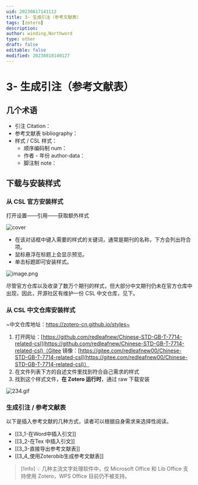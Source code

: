 ```yaml
---
uid: 20230817141112
title: 3- 生成引注（参考文献表）
tags: [zotero]
description: 
author: winding,Northword
type: other
draft: false
editable: false
modified: 20230818140127
---
```


# 3- 生成引注（参考文献表）

## 几个术语

* 引注 Citation：
* 参考文献表 bibliography：
* 样式 / CSL 样式：
    * 顺序编码制 num：
    * 作者 - 年份 author-data：
    * 脚注制 note：

## 下载与安装样式

### 从 CSL 官方安装样式

打开设置——引用——获取额外样式

![cover](https://cdn.pkmer.cn/images/20230818120622.png!pkmer)

- 在该对话框中键入需要的样式的关键词，通常是期刊的名称，下方会列出符合项。
- 鼠标悬浮在标题上会显示预览。
- 单击标题即可安装样式。

![image.png](https://cdn.pkmer.cn/images/20230818120714.png!pkmer)

尽管官方仓库以及收录了数万个期刊的样式，但大部分中文期刊仍未在官方仓库中出现，因此，开源社区有维护一份 CSL 中文仓库，见下。

### 从 CSL 中文仓库安装样式

~中文仓库地址：<https://zotero-cn.github.io/styles~>

1. 打开网址：[https://github.com/redleafnew/Chinese-STD-GB-T-7714-related-csl](https://github.com/redleafnew/Chinese-STD-GB-T-7714-related-csl)（Gitee 镜像：[https://gitee.com/redleafnew00/Chinese-STD-GB-T-7714-related-csl](https://gitee.com/redleafnew00/Chinese-STD-GB-T-7714-related-csl)）
2. 在文件列表下方的自述文件里找到符合自己需求的样式
3. 找到这个样式文件，**在 Zotero 运行时**，通过 raw 下载安装

![234.gif](https://cdn.pkmer.cn/images/234.gif!pkmer)

### 生成引注 / 参考文献表

以下是插入参考文献的几种方式，读者可以根据自身需求来选择性阅读。

- [[3_1-在Word中插入引文]]
- [[3_2-在Tex 中插入引文]]
- [[3_3-直接导出参考文献表]]
- [[3_4_使用Zoterobib生成参考文献表]]

> [!info]
> 💡 几种主流文字处理软件中，仅 Microsoft Office 和 Lib Office 支持使用 Zotero，WPS Office 目前仍不被支持。
